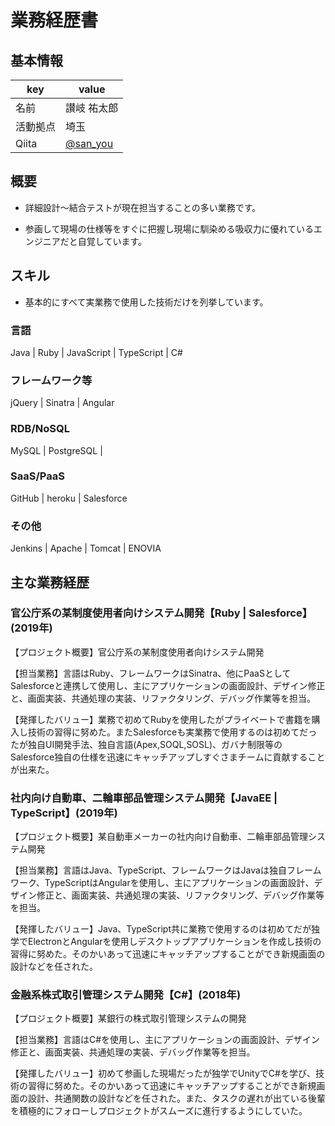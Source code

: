 # 業務経歴書

## 基本情報

|key|value|
|----|----|
|名前|讃岐 祐太郎|
|活動拠点|埼玉|
|Qiita|[@san_you](https://qiita.com/san_you)|

## 概要

- 詳細設計～結合テストが現在担当することの多い業務です。

- 参画して現場の仕様等をすぐに把握し現場に馴染める吸収力に優れているエンジニアだと自覚しています。

## スキル

- 基本的にすべて実業務で使用した技術だけを列挙しています。

### 言語

Java | Ruby | JavaScript | TypeScript | C#

### フレームワーク等

jQuery | Sinatra | Angular

### RDB/NoSQL

MySQL | PostgreSQL | 

### SaaS/PaaS

GitHub | heroku | Salesforce

### その他

Jenkins | Apache | Tomcat | ENOVIA

## 主な業務経歴
### 官公庁系の某制度使用者向けシステム開発【Ruby | Salesforce】(2019年)

【プロジェクト概要】官公庁系の某制度使用者向けシステム開発

【担当業務】言語はRuby、フレームワークはSinatra、他にPaaSとしてSalesforceと連携して使用し、主にアプリケーションの画面設計、デザイン修正と、画面実装、共通処理の実装、リファクタリング、デバッグ作業等を担当。

【発揮したバリュー】業務で初めてRubyを使用したがプライベートで書籍を購入し技術の習得に努めた。またSalesforceも実業務で使用するのは初めてだったが独自UI開発手法、独自言語(Apex,SOQL,SOSL)、ガバナ制限等のSalesforce独自の仕様を迅速にキャッチアップしすぐさまチームに貢献することが出来た。

### 社内向け自動車、二輪車部品管理システム開発【JavaEE | TypeScript】(2019年)

【プロジェクト概要】某自動車メーカーの社内向け自動車、二輪車部品管理システム開発

【担当業務】言語はJava、TypeScript、フレームワークはJavaは独自フレームワーク、TypeScriptはAngularを使用し、主にアプリケーションの画面設計、デザイン修正と、画面実装、共通処理の実装、リファクタリング、デバッグ作業等を担当。

【発揮したバリュー】Java、TypeScript共に業務で使用するのは初めてだが独学でElectronとAngularを使用しデスクトップアプリケーションを作成し技術の習得に努めた。そのかいあって迅速にキャッチアップすることができ新規画面の設計などを任された。

### 金融系株式取引管理システム開発【C#】(2018年)

【プロジェクト概要】某銀行の株式取引管理システムの開発

【担当業務】言語はC#を使用し、主にアプリケーションの画面設計、デザイン修正と、画面実装、共通処理の実装、デバッグ作業等を担当。

【発揮したバリュー】初めて参画した現場だったが独学でUnityでC#を学び、技術の習得に努めた。そのかいあって迅速にキャッチアップすることができ新規画面の設計、共通関数の設計などを任された。また、タスクの遅れが出ている後輩を積極的にフォローしプロジェクトがスムーズに進行するようにしていた。
